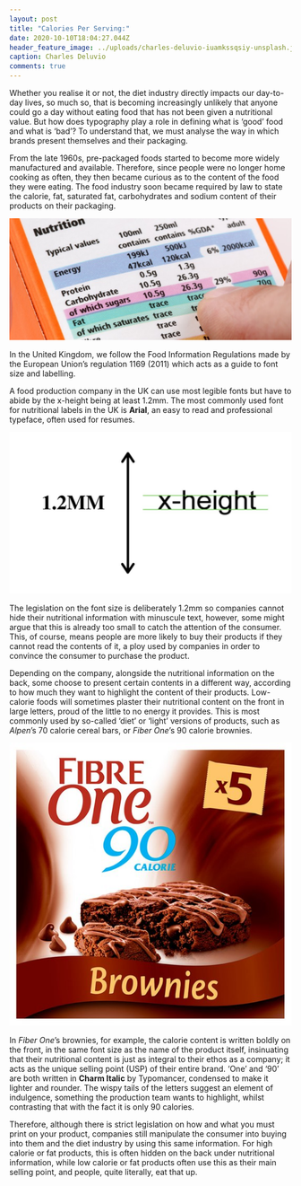 ```yaml
---
layout: post
title: "Calories Per Serving:"
date: 2020-10-10T18:04:27.044Z
header_feature_image: ../uploads/charles-deluvio-iuamkssqsiy-unsplash.jpg
caption: Charles Deluvio
comments: true
---
```

Whether you realise it or not, the diet industry directly impacts our day-to-day lives, so much so, that is becoming increasingly unlikely that anyone could go a day without eating food that has not been given a nutritional value. But how does typography play a role in defining what is ‘good’ food and what is ‘bad’? To understand that, we must analyse the way in which brands present themselves and their packaging.

From the late 1960s, pre-packaged foods started to become more widely manufactured and available. Therefore, since people were no longer home cooking as often, they then became curious as to the content of the food they were eating. The food industry soon became required by law to state the calorie, fat, saturated fat, carbohydrates and sodium content of their products on their packaging.

![highspeedtraining.com](../uploads/nutritional-label-1-k.jpg)

In the United Kingdom, we follow the Food Information Regulations made by the European Union’s regulation 1169 (2011) which acts as a guide to font size and labelling.

A food production company in the UK can use most legible fonts but have to abide by the x-height being at least 1.2mm. The most commonly used font for nutritional labels in the UK is **Arial**, an easy to read and professional typeface, often used for resumes.

![](../uploads/add-a-subheading.jpg)

The legislation on the font size is deliberately 1.2mm so companies cannot hide their nutritional information with minuscule text, however, some might argue that this is already too small to catch the attention of the consumer. This, of course, means people are more likely to buy their products if they cannot read the contents of it, a ploy used by companies in order to convince the consumer to purchase the product.

Depending on the company, alongside the nutritional information on the back, some choose to present certain contents in a different way, according to how much they want to highlight the content of their products. Low-calorie foods will sometimes plaster their nutritional content on the front in large letters, proud of the little to no energy it provides. This is most commonly used by so-called ‘diet’ or ‘light’ versions of products, such as *Alpen*’s 70 calorie cereal bars, or *Fiber One*’s 90 calorie brownies.

![](../uploads/fiber-one.jpeg)

In *Fiber One*’s brownies, for example, the calorie content is written boldly on the front, in the same font size as the name of the product itself, insinuating that their nutritional content is just as integral to their ethos as a company; it acts as the unique selling point (USP) of their entire brand. ‘One’ and ‘90’ are both written in **Charm Italic** by Typomancer, condensed to make it lighter and rounder. The wispy tails of the letters suggest an element of indulgence, something the production team wants to highlight, whilst contrasting that with the fact it is only 90 calories.

Therefore, although there is strict legislation on how and what you must print on your product, companies still manipulate the consumer into buying into them and the diet industry by using this same information. For high calorie or fat products, this is often hidden on the back under nutritional information, while low calorie or fat products often use this as their main selling point, and people, quite literally, eat that up.